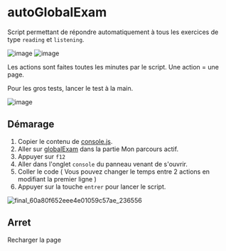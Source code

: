 
# autoGlobalExam

Script permettant de répondre automatiquement à tous les exercices de type `reading` et `listening`.

![image](https://user-images.githubusercontent.com/58041359/118719105-5473a600-b828-11eb-93b6-abda194b0311.png)
![image](https://user-images.githubusercontent.com/58041359/118719097-52a9e280-b828-11eb-8d54-d87251d4fb8f.png)

Les actions sont faites toutes les minutes par le script. Une action = une page.

Pour les gros tests, lancer le test à la main.

![image](https://user-images.githubusercontent.com/58041359/118788458-1ad88480-b894-11eb-815a-964caa6daaca.png)

## Démarage

1) Copier le contenu de  [console.js](https://raw.githubusercontent.com/Radhamante/autoGlobalExam/main/console.js).
2) Aller sur [globalExam](https://exam.global-exam.com/user-plannings) dans la partie Mon parcours actif.
3) Appuyer sur `f12`
4) Aller dans l'onglet `console` du panneau venant de s'ouvrir.
5) Coller le code ( Vous pouvez changer le temps entre 2 actions en modifiant la premier ligne )
7) Appuyer sur la touche `entrer` pour lancer le script.

![final_60a80f652eee4e01059c57ae_236556](https://user-images.githubusercontent.com/58041359/119191805-6bf89c00-ba7f-11eb-94f9-9e9cbdfa03fe.gif)

## Arret

Recharger la page

